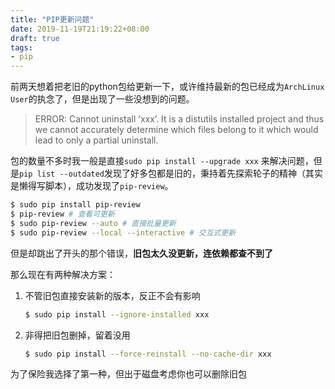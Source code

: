 ```yaml
---
title: "PIP更新问题"
date: 2019-11-19T21:19:22+08:00
draft: true
tags: 
- pip
---
```




前两天想着把老旧的python包给更新一下，或许维持最新的包已经成为`ArchLinux User`的执念了，但是出现了一些没想到的问题。

<!--more-->

> ERROR: Cannot uninstall ‘xxx’. It is a distutils installed project and thus we cannot accurately determine which files belong to it which would lead to only a partial uninstall.

包的数量不多时我一般是直接`sudo pip install --upgrade xxx` 来解决问题，但是`pip list --outdated`发现了好多包都是旧的，秉持着先探索轮子的精神（其实是懒得写脚本），成功发现了`pip-review`。

```bash
$ sudo pip install pip-review
$ pip-review # 查看可更新
$ sudo pip-review --auto # 直接批量更新
$ sudo pip-review --local --interactive # 交互式更新
```

但是却跳出了开头的那个错误，**旧包太久没更新，连依赖都查不到了**

那么现在有两种解决方案：

1. 不管旧包直接安装新的版本，反正不会有影响

    ```bash
    $ sudo pip install --ignore-installed xxx
    ```

2. 非得把旧包删掉，留着没用

    ```bash
    $ sudo pip install --force-reinstall --no-cache-dir xxx
    ```

为了保险我选择了第一种，但出于磁盘考虑你也可以删除旧包

